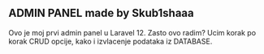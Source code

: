 ADMIN PANEL made by Skub1shaaa
---
Ovo je moj prvi admin panel u Laravel 12.
Zasto ovo radim? Ucim korak po korak CRUD opcije, kako i izvlacenje podataka iz DATABASE.

